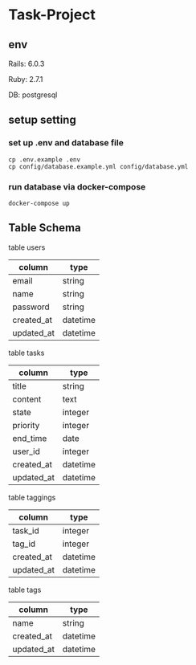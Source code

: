 
# Task-Project

## env

Rails: 6.0.3

Ruby: 2.7.1

DB: postgresql

## setup setting

### set up .env and database file

```shell
cp .env.example .env
cp config/database.example.yml config/database.yml
```

### run database via docker-compose

```shell
docker-compose up
```

## Table Schema

table users

|column | type|
|---|---|
|email | string|
|name | string|
|password | string|
|created_at| datetime|
|updated_at| datetime|

table tasks

|column | type|
|--|--|
|title | string|
|content | text|
|state | integer|
|priority | integer|
|end_time | date|
|user_id | integer|
|created_at| datetime|
|updated_at| datetime|

table taggings

|column | type|
|---|---|
|task_id | integer|
|tag_id | integer|
|created_at| datetime|
|updated_at| datetime|


table tags

|column | type|
|---|---|
|name | string|
|created_at| datetime|
|updated_at| datetime|
